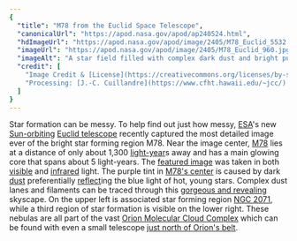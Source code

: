 ```yaml
---
{
  "title": "M78 from the Euclid Space Telescope",
  "canonicalUrl": "https://apod.nasa.gov/apod/ap240524.html",
  "hdImageUrl": "https://apod.nasa.gov/apod/image/2405/M78_Euclid_5532.jpg",
  "imageUrl": "https://apod.nasa.gov/apod/image/2405/M78_Euclid_960.jpg",
  "imageAlt": "A star field filled with complex dark dust and bright purple nebulas is shown. Please see the explanation for more detailed information.",
  "credit": [
    "Image Credit & [License](https://creativecommons.org/licenses/by-sa/3.0/igo/): [ESA](https://www.esa.int/), [Euclid](https://www.esa.int/Science_Exploration/Space_Science/Euclid), [Euclid Consortium](https://www.euclid-ec.org/), [NASA](https://www.nasa.gov/)",
    "Processing: [J.-C. Cuillandre](https://www.cfht.hawaii.edu/~jcc/) ([CEA Paris-Saclay](https://en.wikipedia.org/wiki/CEA_Paris-Saclay)), G. Anselmi"
  ]
}
---
```


Star formation can be messy. To help find out just how messy, [ESA](https://www.esa.int/)'s new [Sun-orbiting](https://sci.esa.int/web/euclid/-/29537-the-second-lagrangian-point-l2) [Euclid telescope](https://www.esa.int/Science_Exploration/Space_Science/Euclid) recently captured the most detailed image ever of the bright star forming region M78. Near the image center, [M78](https://apod.nasa.gov/apod/ap210121.html) lies at a distance of only about 1,300 [light-year](https://spaceplace.nasa.gov/light-year/)s away and has a main glowing core that spans about 5 light-years. The [featured image](https://www.esa.int/ESA_Multimedia/Images/2024/05/Euclid_s_new_image_of_star-forming_region_Messier_78) was taken in both [visible](https://science.nasa.gov/ems/09_visiblelight/) and [infrared](https://science.nasa.gov/ems/07_infraredwaves/) light. The purple tint in [M78's center](https://apod.nasa.gov/apod/ap170124.html) is caused by dark [dust](https://astronomy.swin.edu.au/cosmos/D/Dust+Grain) preferentially [reflect](https://en.wikipedia.org/wiki/Reflection_nebula)ing the blue light of hot, young stars. Complex dust lanes and filaments can be traced through this [gorgeous and revealing](https://i.imgflip.com/eyvnj.jpg) skyscape. On the upper left is associated star forming region [NGC 2071](https://en.wikipedia.org/wiki/NGC_2071), while a third region of star formation is visible on the lower right. These nebulas are all part of the vast [Orion Molecular Cloud Complex](https://en.wikipedia.org/wiki/Orion_molecular_cloud_complex) which can be found with even a small telescope [just north of Orion's belt](https://apod.nasa.gov/apod/ap150316.html).

